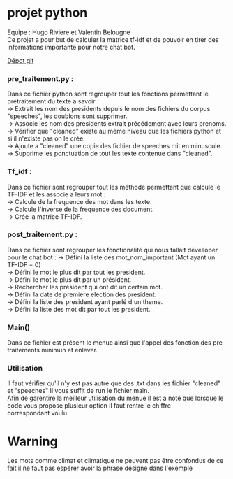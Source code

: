 # projet python 
Equipe : Hugo Riviere et Valentin Belougne  
Ce projet a pour but de calculer la matrice tf-idf et de pouvoir en tirer des informations importante pour notre chat bot.

[Dépot git](https://github.com/HugoRiviereEfrei/projets.git)
### pre_traitement.py : 
Dans ce fichier python sont regrouper tout les fonctions permettant le prétraitement du texte a savoir :  
->  Extrait les nom des presidents depuis le nom des fichiers du corpus "speeches", les doublons sont supprimer.   
->  Associe les nom des presidents extrait précédement avec leurs prenoms.  
->  Vérifier que "cleaned" existe au même niveau que les fichiers python et si il n'existe pas on le crée.    
->  Ajoute a "cleaned" une copie des fichier de speeches mit en minuscule.    
->  Supprime les ponctuation de tout les texte contenue dans "cleaned".       
  
### Tf_idf : 
Dans ce fichier sont regrouper tout les méthode permettant que calcule le TF-IDF et les associe a leurs mot :  
->  Calcule de la frequence des mot dans les texte.  
->  Calcule l'inverse de la frequence des document.  
->  Crée la matrice TF-IDF.

### post_traitement.py :  
Dans ce fichier sont regrouper les fonctionalité qui nous fallait dévelloper pour le chat bot : 
->  Défini la liste des mot_nom_important (Mot ayant un TF-IDF = 0)  
->  Défini le mot le plus dit par tout les president.  
->  Défini le mot le plus dit par un président.  
->  Rechercher les président qui ont dit un certain mot.  
->  Défini la date de premiere election des president.  
->  Défini la liste des president ayant parlé d'un theme.  
->  Défini la liste des mot dit par tout les president.  


### Main()
Dans ce fichier est présent le menue ainsi que l'appel des fonction des pre traitements minimun et enlever.

### Utilisation 
Il faut vérifier qu'il n'y est pas autre que des .txt dans les fichier "cleaned" et "speeches"
Il vous suffit de run le fichier main.  
Afin de garentire la meilleur utilisation du menue il est a noté que lorsque le code vous propose plusieur option il faut rentre le chiffre   
correspondant voulu.

# Warning
Les mots comme climat et climatique ne peuvent pas être confondus de ce fait il ne faut pas espérer avoir la phrase désigné dans l'exemple
